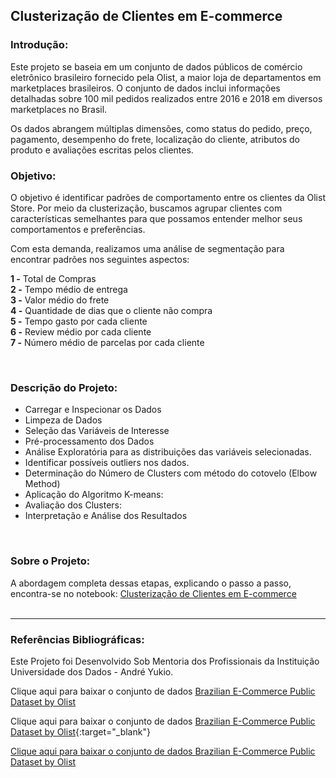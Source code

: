 ## **Clusterização de Clientes em E-commerce**


### **Introdução:**

Este projeto se baseia em um conjunto de dados públicos de comércio eletrônico brasileiro fornecido pela Olist, a maior loja de departamentos em marketplaces brasileiros. O conjunto de dados inclui informações detalhadas sobre 100 mil pedidos realizados entre 2016 e 2018 em diversos marketplaces no Brasil.

Os dados abrangem múltiplas dimensões, como status do pedido, preço, pagamento, desempenho do frete, localização do cliente, atributos do produto e avaliações escritas pelos clientes. 
<br>

### **Objetivo:**

O objetivo é identificar padrões de comportamento entre os clientes da Olist Store. Por meio da clusterização, buscamos agrupar clientes com características semelhantes para que possamos entender melhor seus comportamentos e preferências.

Com esta demanda, realizamos uma análise de segmentação para encontrar padrões nos seguintes aspectos:

 **1 -**  Total de Compras <br>
 **2 -**  Tempo médio de entrega <br>
 **3 -**  Valor médio do frete <br>
 **4 -**  Quantidade de dias que o cliente não compra <br>
 **5 -**  Tempo gasto por cada cliente <br>
 **6 -**  Review médio por cada cliente <br>
 **7 -**  Número médio de parcelas por cada cliente <br>

<br>

### **Descrição do Projeto:**


- Carregar e Inspecionar os Dados
- Limpeza de Dados
- Seleção das Variáveis de Interesse
- Pré-processamento dos Dados
- Análise Exploratória para as distribuições das variáveis selecionadas.
- Identificar possíveis outliers nos dados.
- Determinação do Número de Clusters com método do cotovelo (Elbow Method) 
- Aplicação do Algoritmo K-means:
- Avaliação dos Clusters:
- Interpretação e Análise dos Resultados

<br>

### **Sobre o Projeto:**

A abordagem completa dessas etapas, explicando o passo a passo, encontra-se no notebook:
[Clusterização de Clientes em E-commerce](https://github.com/FernandaPavan/Cluster_Clientes_Ecommerce/blob/main/Projeto_Cluster_Olist.ipynb)
<br>
<br>

---

### **Referências Bibliográficas:**

Este Projeto foi Desenvolvido Sob Mentoria dos Profissionais da Instituição Universidade dos Dados - André Yukio.

Clique aqui para baixar o conjunto de dados [Brazilian E-Commerce Public Dataset by Olist](https://www.kaggle.com/datasets/olistbr/brazilian-ecommerce)
<br>

Clique aqui para baixar o conjunto de dados [Brazilian E-Commerce Public Dataset by Olist](https://doi.org/10.34740/KAGGLE/DSV/195341.){:target="_blank"}

<a href="https://doi.org/10.34740/KAGGLE/DSV/195341" target="_blank">Clique aqui para baixar o conjunto de dados Brazilian E-Commerce Public Dataset by Olist</a>

